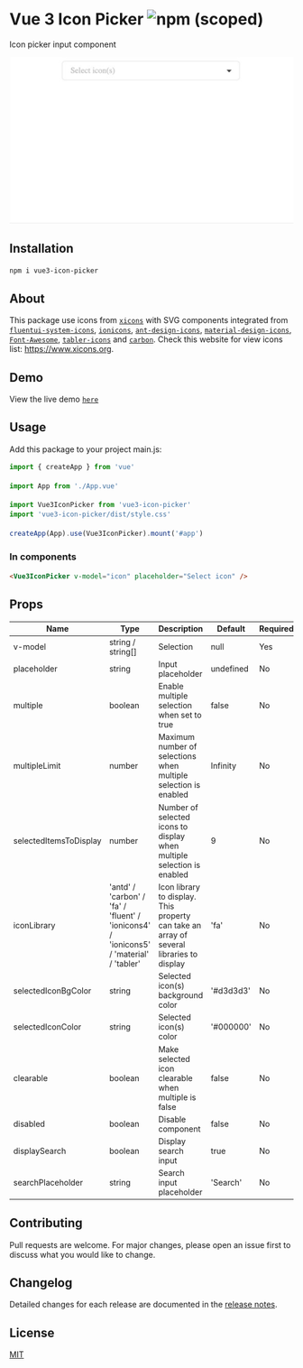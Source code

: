# Vue 3 Icon Picker ![npm (scoped)](https://img.shields.io/npm/v/vue3-icon-picker)

Icon picker input component

<p align="center">
<img width="600" alt="Demo GIF" src="https://github.com/noeGnh/vue3-icon-picker/blob/master/demo.gif"/>
</p>

## Installation

```sh
npm i vue3-icon-picker
```

## About

This package use icons from [`xicons`](https://github.com/07akioni/xicons) with SVG components integrated from [`fluentui-system-icons`](https://github.com/microsoft/fluentui-system-icons), [`ionicons`](https://github.com/ionic-team/ionicons), [`ant-design-icons`](https://github.com/ant-design/ant-design-icons), [`material-design-icons`](https://github.com/google/material-design-icons), [`Font-Awesome`](https://github.com/FortAwesome/Font-Awesome), [`tabler-icons`](https://github.com/tabler/tabler-icons) and [`carbon`](https://github.com/carbon-design-system/carbon/tree/main/packages/icons). Check this website for view icons list: <https://www.xicons.org>.

## Demo

View the live demo [`here`](https://noegnh.github.io/vue3-icon-picker/)

## Usage

Add this package to your project main.js:

```js
import { createApp } from 'vue'

import App from './App.vue'

import Vue3IconPicker from 'vue3-icon-picker'
import 'vue3-icon-picker/dist/style.css'

createApp(App).use(Vue3IconPicker).mount('#app')
```

### In components

```html
<Vue3IconPicker v-model="icon" placeholder="Select icon" />
```

## Props

| Name                   | Type                                                                                    | Description                                                                              | Default   | Required |
| ---------------------- | --------------------------------------------------------------------------------------- | ---------------------------------------------------------------------------------------- | --------- | -------- |
| v-model                | string / string[]                                                                       | Selection                                                                                | null      | Yes      |
| placeholder            | string                                                                                  | Input placeholder                                                                        | undefined | No       |
| multiple               | boolean                                                                                 | Enable multiple selection when set to true                                               | false     | No       |
| multipleLimit          | number                                                                                  | Maximum number of selections when multiple selection is enabled                          | Infinity  | No       |
| selectedItemsToDisplay | number                                                                                  | Number of selected icons to display when multiple selection is enabled                   | 9         | No       |
| iconLibrary            | 'antd' / 'carbon' / 'fa' / 'fluent' / 'ionicons4' / 'ionicons5' / 'material' / 'tabler' | Icon library to display. This property can take an array of several libraries to display | 'fa'      | No       |
| selectedIconBgColor    | string                                                                                  | Selected icon(s) background color                                                        | '#d3d3d3' | No       |
| selectedIconColor      | string                                                                                  | Selected icon(s) color                                                                   | '#000000' | No       |
| clearable              | boolean                                                                                 | Make selected icon clearable when multiple is false                                      | false     | No       |
| disabled               | boolean                                                                                 | Disable component                                                                        | false     | No       |
| displaySearch          | boolean                                                                                 | Display search input                                                                     | true      | No       |
| searchPlaceholder      | string                                                                                  | Search input placeholder                                                                 | 'Search'  | No       |

## Contributing

Pull requests are welcome. For major changes, please open an issue first to discuss what you would like to change.

## Changelog

Detailed changes for each release are documented in the [release notes](https://github.com/noeGnh/vue3-icon-picker/releases).

## License

[MIT](https://github.com/noeGnh/vue3-icon-picker/blob/master/LICENSE)
